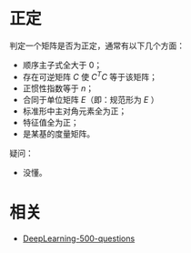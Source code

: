 # 正定


判定一个矩阵是否为正定，通常有以下几个方面：

- 顺序主子式全大于 0；
- 存在可逆矩阵 $C$ 使 $C^TC$ 等于该矩阵；
- 正惯性指数等于 $n$；
- 合同于单位矩阵 $E$（即：规范形为 $E$ ）
- 标准形中主对角元素全为正；
- 特征值全为正；
- 是某基的度量矩阵。

疑问：

- 没懂。







# 相关

- [DeepLearning-500-questions](https://github.com/scutan90/DeepLearning-500-questions)
